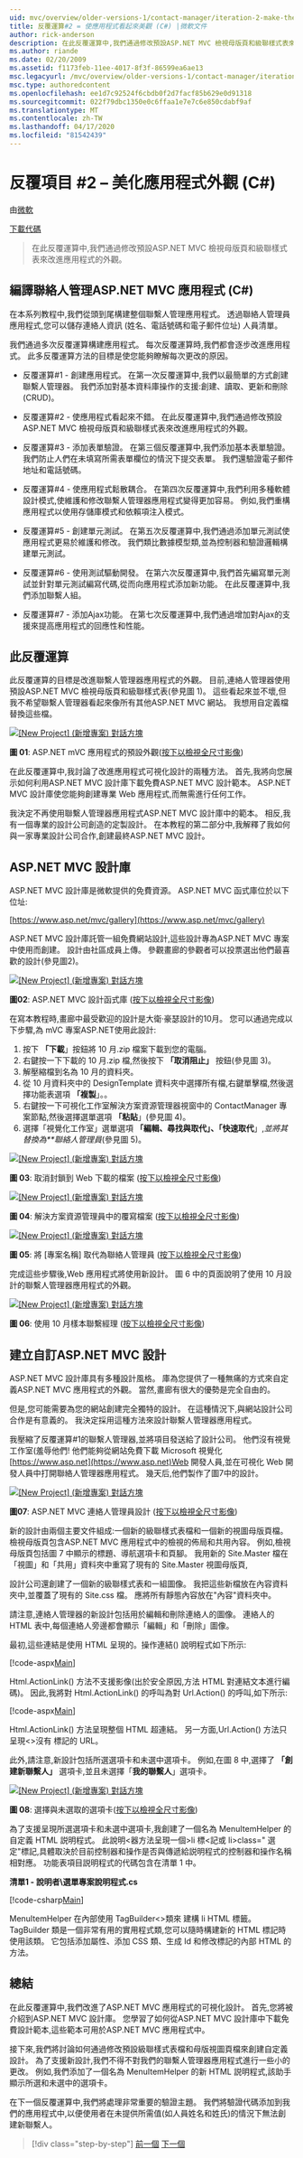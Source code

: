 ```yaml
---
uid: mvc/overview/older-versions-1/contact-manager/iteration-2-make-the-application-look-nice-cs
title: 反覆運算#2 = 使應用程式看起來美觀 (C#) |微軟文件
author: rick-anderson
description: 在此反覆運算中,我們通過修改預設ASP.NET MVC 檢視母版頁和級聯樣式表來改進應用程式的外觀。
ms.author: riande
ms.date: 02/20/2009
ms.assetid: f1173feb-11ee-4017-8f3f-86599ea6ae13
msc.legacyurl: /mvc/overview/older-versions-1/contact-manager/iteration-2-make-the-application-look-nice-cs
msc.type: authoredcontent
ms.openlocfilehash: ee1d7c92524f6cbdb0f2d7facf85b629e0d91318
ms.sourcegitcommit: 022f79dbc1350e0c6ffaa1e7e7c6e850cdabf9af
ms.translationtype: MT
ms.contentlocale: zh-TW
ms.lasthandoff: 04/17/2020
ms.locfileid: "81542439"
---
```

# <a name="iteration-2--make-the-application-look-nice-c"></a>反覆項目 #2 – 美化應用程式外觀 (C#)

由[微軟](https://github.com/microsoft)

[下載代碼](iteration-2-make-the-application-look-nice-cs/_static/contactmanager_2_cs1.zip)

> 在此反覆運算中,我們通過修改預設ASP.NET MVC 檢視母版頁和級聯樣式表來改進應用程式的外觀。

## <a name="building-a-contact-management-aspnet-mvc-application-c"></a>編譯聯絡人管理ASP.NET MVC 應用程式 (C#)

在本系列教程中,我們從頭到尾構建整個聯繫人管理應用程式。 透過聯絡人管理員應用程式,您可以儲存連絡人資訊 (姓名、電話號碼和電子郵件位址) 人員清單。

我們通過多次反覆運算構建應用程式。 每次反覆運算時,我們都會逐步改進應用程式。 此多反覆運算方法的目標是使您能夠瞭解每次更改的原因。

- 反覆運算#1 - 創建應用程式。 在第一次反覆運算中,我們以最簡單的方式創建聯繫人管理器。 我們添加對基本資料庫操作的支援:創建、讀取、更新和刪除 (CRUD)。

- 反覆運算#2 - 使應用程式看起來不錯。 在此反覆運算中,我們通過修改預設ASP.NET MVC 檢視母版頁和級聯樣式表來改進應用程式的外觀。

- 反覆運算#3 - 添加表單驗證。 在第三個反覆運算中,我們添加基本表單驗證。 我們防止人們在未填寫所需表單欄位的情況下提交表單。 我們還驗證電子郵件地址和電話號碼。

- 反覆運算#4 - 使應用程式鬆散耦合。 在第四次反覆運算中,我們利用多種軟體設計模式,使維護和修改聯繫人管理器應用程式變得更加容易。 例如,我們重構應用程式以使用存儲庫模式和依賴項注入模式。

- 反覆運算#5 - 創建單元測試。 在第五次反覆運算中,我們通過添加單元測試使應用程式更易於維護和修改。 我們類比數據模型類,並為控制器和驗證邏輯構建單元測試。

- 反覆運算#6 - 使用測試驅動開發。 在第六次反覆運算中,我們首先編寫單元測試並針對單元測試編寫代碼,從而向應用程式添加新功能。 在此反覆運算中,我們添加聯繫人組。

- 反覆運算#7 - 添加Ajax功能。 在第七次反覆運算中,我們通過增加對Ajax的支援來提高應用程式的回應性和性能。

## <a name="this-iteration"></a>此反覆運算

此反覆運算的目標是改進聯繫人管理器應用程式的外觀。 目前,連絡人管理器使用預設ASP.NET MVC 檢視母版頁和級聯樣式表(參見圖 1)。 這些看起來並不壞,但我不希望聯繫人管理器看起來像所有其他ASP.NET MVC 網站。 我想用自定義檔替換這些檔。

[![[New Project] \(新增專案\) 對話方塊](iteration-2-make-the-application-look-nice-cs/_static/image1.jpg)](iteration-2-make-the-application-look-nice-cs/_static/image1.png)

**圖 01**: ASP.NET mVC 應用程式的預設外觀([按下以檢視全尺寸影像](iteration-2-make-the-application-look-nice-cs/_static/image2.png))

在此反覆運算中,我討論了改進應用程式可視化設計的兩種方法。 首先,我將向您展示如何利用ASP.NET MVC 設計庫下載免費ASP.NET MVC 設計範本。 ASP.NET MVC 設計庫使您能夠創建專業 Web 應用程式,而無需進行任何工作。

我決定不再使用聯繫人管理器應用程式ASP.NET MVC 設計庫中的範本。 相反,我有一個專業的設計公司創造的定製設計。 在本教程的第二部分中,我解釋了我如何與一家專業設計公司合作,創建最終ASP.NET MVC 設計。

## <a name="the-aspnet-mvc-design-gallery"></a>ASP.NET MVC 設計庫

ASP.NET MVC 設計庫是微軟提供的免費資源。 ASP.NET MVC 函式庫位於以下位址:

[https://www.asp.net/mvc/gallery](https://www.asp.net/mvc/gallery)

ASP.NET MVC 設計庫託管一組免費網站設計,這些設計專為ASP.NET MVC 專案中使用而創建。 設計由社區成員上傳。 參觀畫廊的參觀者可以投票選出他們最喜歡的設計(參見圖2)。

[![[New Project] \(新增專案\) 對話方塊](iteration-2-make-the-application-look-nice-cs/_static/image2.jpg)](iteration-2-make-the-application-look-nice-cs/_static/image3.png)

**圖02**: ASP.NET MVC 設計函式庫 ([按下以檢視全尺寸影像](iteration-2-make-the-application-look-nice-cs/_static/image4.png))

在寫本教程時,畫廊中最受歡迎的設計是大衛·豪瑟設計的10月。 您可以通過完成以下步驟,為 mVC 專案ASP.NET使用此設計:

1. 按下 **「下載**」按鈕將 10 月.zip 檔案下載到您的電腦。
2. 右鍵按一下下載的 10 月.zip 檔,然後按下 **「取消阻止」** 按鈕(參見圖 3)。
3. 解壓縮檔到名為 10 月的資料夾。
4. 從 10 月資料夾中的 DesignTemplate 資料夾中選擇所有檔,右鍵單擊檔,然後選擇功能表選項 **「複製**」。。
5. 右鍵按一下可視化工作室解決方案資源管理器視窗中的 ContactManager 專案節點,然後選擇選單選項 **「粘貼**」(參見圖 4)。
6. 選擇「視覺化工作室」選單選項 **「編輯、尋找與取代」、「快速取代**」,*並將其替換為**聯絡人管理員*(參見圖 5)。

[![[New Project] \(新增專案\) 對話方塊](iteration-2-make-the-application-look-nice-cs/_static/image3.jpg)](iteration-2-make-the-application-look-nice-cs/_static/image5.png)

**圖 03**: 取消封鎖到 Web 下載的檔案 ([按下以檢視全尺寸影像](iteration-2-make-the-application-look-nice-cs/_static/image6.png))

[![[New Project] \(新增專案\) 對話方塊](iteration-2-make-the-application-look-nice-cs/_static/image4.jpg)](iteration-2-make-the-application-look-nice-cs/_static/image7.png)

**圖 04**: 解決方案資源管理員中的覆寫檔案 ([按下以檢視全尺寸影像](iteration-2-make-the-application-look-nice-cs/_static/image8.png))

[![[New Project] \(新增專案\) 對話方塊](iteration-2-make-the-application-look-nice-cs/_static/image5.jpg)](iteration-2-make-the-application-look-nice-cs/_static/image9.png)

**圖 05**: 將 [專案名稱] 取代為聯絡人管理員 ([按下以檢視全尺寸影像](iteration-2-make-the-application-look-nice-cs/_static/image10.png))

完成這些步驟後,Web 應用程式將使用新設計。 圖 6 中的頁面說明了使用 10 月設計的聯繫人管理器應用程式的外觀。

[![[New Project] \(新增專案\) 對話方塊](iteration-2-make-the-application-look-nice-cs/_static/image6.jpg)](iteration-2-make-the-application-look-nice-cs/_static/image11.png)

**圖 06**: 使用 10 月樣本聯繫經理 ([按下以檢視全尺寸影像](iteration-2-make-the-application-look-nice-cs/_static/image12.png))

## <a name="creating-a-custom-aspnet-mvc-design"></a>建立自訂ASP.NET MVC 設計

ASP.NET MVC 設計庫具有多種設計風格。 庫為您提供了一種無痛的方式來自定義ASP.NET MVC 應用程式的外觀。 當然,畫廊有很大的優勢是完全自由的。

但是,您可能需要為您的網站創建完全獨特的設計。 在這種情況下,與網站設計公司合作是有意義的。 我決定採用這種方法來設計聯繫人管理器應用程式。

我壓縮了反覆運算#1的聯繫人管理器,並將項目發送給了設計公司。 他們沒有視覺工作室(羞辱他們! 他們能夠從網站免費下載 Microsoft 視覺化[https://www.asp.net](https://www.asp.net)Web 開發人員,並在可視化 Web 開發人員中打開聯絡人管理器應用程式。 幾天后,他們製作了圖7中的設計。

[![[New Project] \(新增專案\) 對話方塊](iteration-2-make-the-application-look-nice-cs/_static/image7.jpg)](iteration-2-make-the-application-look-nice-cs/_static/image13.png)

**圖07**: ASP.NET MVC 連絡人管理員設計 ([按下以檢視全尺寸影像](iteration-2-make-the-application-look-nice-cs/_static/image14.png))

新的設計由兩個主要文件組成:一個新的級聯樣式表檔和一個新的視圖母版頁檔。 檢視母版頁包含ASP.NET MVC 應用程式中的檢視的佈局和共用內容。 例如,檢視母版頁包括圖 7 中顯示的標題、導航選項卡和頁腳。 我用新的 Site.Master 檔在「視圖」和「共用」資料夾中重寫了現有的 Site.Master 視圖母版頁,

設計公司還創建了一個新的級聯樣式表和一組圖像。 我把這些新檔放在內容資料夾中,並覆蓋了現有的 Site.css 檔。 應將所有靜態內容放在"內容"資料夾中。

請注意,連絡人管理器的新設計包括用於編輯和刪除連絡人的圖像。 連絡人的 HTML 表中,每個連絡人旁邊都會顯示「編輯」和「刪除」圖像。

最初,這些連結是使用 HTML 呈現的。操作連結() 說明程式如下所示:

[!code-aspx[Main](iteration-2-make-the-application-look-nice-cs/samples/sample1.aspx)]

Html.ActionLink() 方法不支援影像(出於安全原因,方法 HTML 對連結文本進行編碼)。 因此,我將對 Html.ActionLink() 的呼叫為對 Url.Action() 的呼叫,如下所示:

[!code-aspx[Main](iteration-2-make-the-application-look-nice-cs/samples/sample2.aspx)]

Html.ActionLink() 方法呈現整個 HTML 超連結。 另一方面,Url.Action() 方法只呈現&lt;&gt;沒有 標記的 URL。

此外,請注意,新設計包括所選選項卡和未選中選項卡。 例如,在圖 8 中,選擇了 **「創建新聯繫人」** 選項卡,並且未選擇「**我的聯繫人**」選項卡。

[![[New Project] \(新增專案\) 對話方塊](iteration-2-make-the-application-look-nice-cs/_static/image8.jpg)](iteration-2-make-the-application-look-nice-cs/_static/image15.png)

**圖 08**: 選擇與未選取的選項卡([按下以檢視全尺寸影像](iteration-2-make-the-application-look-nice-cs/_static/image16.png))

為了支援呈現所選選項卡和未選中選項卡,我創建了一個名為 MenuItemHelper 的自定義 HTML 説明程式。 此說明&lt;器方法呈現一個&gt;li 標&lt;記或 li&gt;class=" 選定"標記,具體取決於目前控制器和操作是否與傳遞給説明程式的控制器和操作名稱相對應。 功能表項目説明程式的代碼包含在清單 1 中。

**清單1 - 說明者\選單專案說明程式.cs**

[!code-csharp[Main](iteration-2-make-the-application-look-nice-cs/samples/sample3.cs)]

MenuItemHelper 在內部使用 TagBuilder&lt;&gt;類來 建構 li HTML 標籤。 TagBuilder 類是一個非常有用的實用程式類,您可以隨時構建新的 HTML 標記時使用該類。 它包括添加屬性、添加 CSS 類、生成 Id 和修改標記的內部 HTML 的方法。

## <a name="summary"></a>總結

在此反覆運算中,我們改進了ASP.NET MVC 應用程式的可視化設計。 首先,您將被介紹到ASP.NET MVC 設計庫。 您學習了如何從ASP.NET MVC 設計庫中下載免費設計範本,這些範本可用於ASP.NET MVC 應用程式中。

接下來,我們將討論如何通過修改預設級聯樣式表檔和母版視圖頁檔來創建自定義設計。 為了支援新設計,我們不得不對我們的聯繫人管理器應用程式進行一些小的更改。 例如,我們添加了一個名為 MenuItemHelper 的新 HTML 説明程式,該助手顯示所選和未選中的選項卡。

在下一個反覆運算中,我們將處理非常重要的驗證主題。 我們將驗證代碼添加到我們的應用程式中,以便使用者在未提供所需值(如人員姓名和姓氏)的情況下無法創建新聯繫人。

> [!div class="step-by-step"]
> [前一個](iteration-1-create-the-application-cs.md)
> [下一個](iteration-3-add-form-validation-cs.md)
